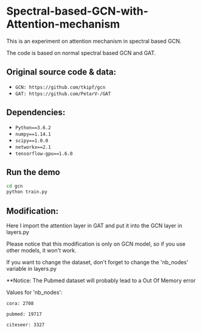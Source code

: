 # Spectral-based-GCN-with-Attention-mechanism
This is an experiment on attention mechanism in spectral based GCN.

The code is based on normal spectral based GCN and GAT.

## Original source code & data: 
- `GCN: https://github.com/tkipf/gcn`
- `GAT: https://github.com/PetarV-/GAT`
  
  
## Dependencies:
- `Python==3.6.2`
- `numpy==1.14.1`
- `scipy==1.0.0`
- `networkx==2.1`
- `tensorflow-gpu==1.6.0`

## Run the demo

```bash
cd gcn
python train.py
```

## Modification:

Here I import the attention layer in GAT and put it into the GCN layer in layers.py

Please notice that this modification is only on GCN model, so if you use other models, it won't work.
  
If you want to change the dataset, don't forget to change the 'nb_nodes' variable in layers.py

**Notice: The Pubmed dataset will probably lead to a Out Of Memory error
  
Values for 'nb_nodes':

    cora: 2708
    
    pubmed: 19717
    
    citeseer: 3327

  
  
